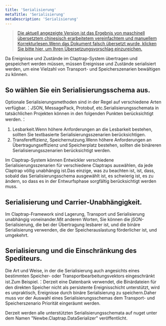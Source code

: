 ```yaml
---
title: 'Serialisierung'
metaTitle: 'Serialisierung'
metaDescription: 'Serialisierung'
---
```


> [Die aktuell angezeigte Version ist das Ergebnis von maschinell übersetztem chinesisch erarbeitetem vereinfachtem und manuellem Korrekturlesen.Wenn das Dokument falsch übersetzt wurde, klicken Sie bitte hier, um Ihren Übersetzungsvorschlag einzureichen.](https://crwd.in/newbeclaptrap)

Da Ereignisse und Zustände im Claptrap-System übertragen und gespeichert werden müssen, müssen Ereignisse und Zustände serialisiert werden, um eine Vielzahl von Transport- und Speicherszenarien bewältigen zu können.

## So wählen Sie ein Serialisierungsschema aus.

Optionale Serialisierungsmethoden sind in der Regel auf verschiedene Arten verfügbar.：JSON, MessagePack, Protobuf, etc.Serialisierungsschemata in tatsächlichen Projekten können in den folgenden Punkten berücksichtigt werden.：

1. Lesbarkeit.Wenn höhere Anforderungen an die Lesbarkeit bestehen, sollten Sie textbasierte Serialisierungsszenarien berücksichtigen.
2. Transfereffizienz, Speichernutzung.Wenn höhere Anforderungen an Übertragungseffizienz und Speicherplatz bestehen, sollten die binäreren Serialisierungsszenarien berücksichtigt werden.

Im Claptrap-System können Entwickler verschiedene Serialisierungsszenarien für verschiedene Claptraps auswählen, da jede Claptrap völlig unabhängig ist.Das einzige, was zu beachten ist, ist, dass, sobald das Serialisierungsschema ausgewählt ist, es schwierig ist, es zu ändern, so dass es in der Entwurfsphase sorgfältig berücksichtigt werden muss.

## Serialisierung und Carrier-Unabhängigkeit.

Im Claptrap-Framework sind Lagerung, Transport und Serialisierung unabhängig voneinander.Mit anderen Worten, Sie können die jSON-Serialisierung, die bei der Übertragung lesbarer ist, und die binäre Serialisierung verwenden, die der Speicherauslastung förderlicher ist, und umgekehrt.

## Serialisierung und die Einschränkung des Spediteurs.

Die Art und Weise, in der die Serialisierung auch angesichts eines bestimmten Speicher- oder Transportbearbeitungsvektors eingeschränkt ist.Zum Beispiel.：Derzeit eine Datenbank verwendet, die Binärdateien für den direkten Speicher nicht als persistente Ereignisschicht unterstützt, wird es unpraktisch, Ereignisse durch binäre Serialisierung zu speichern.Daher muss vor der Auswahl eines Serialisierungsschemas dem Transport- und Speicherszenario Priorität eingeräumt werden.

Derzeit werden alle unterstützten Serialisierungsschemata auf nuget unter dem Namen "Newbe.Claptrap.DataSerializer" veröffentlicht.
